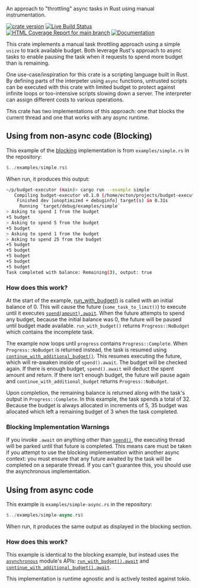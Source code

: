 An approach to "throttling" async tasks in Rust using manual instrumentation.

[![crate version](https://img.shields.io/crates/v/budget-executor.svg)](https://crates.io/crates/budget-executor)
[![Live Build Status](https://img.shields.io/github/workflow/status/khonsulabs/budget-executor/Tests/main)](https://github.com/khonsulabs/budget-executor/actions?query=workflow:Tests)
[![HTML Coverage Report for `main` branch](https://khonsulabs.github.io/budget-executor/coverage/badge.svg)](https://khonsulabs.github.io/budget-executor/coverage/)
[![Documentation](https://img.shields.io/badge/docs-main-informational)]($docs-base$)

This crate implements a manual task throttling approach using a simple `usize` to
track available budget. Both leverage Rust's approach to async tasks to enable
pausing the task when it requests to spend more budget than is remaining.

One use-case/inspiration for this crate is a scripting language built in Rust.
By defining parts of the interpeter using `async` functions, untrusted scripts
can be executed with this crate with limited budget to protect against infinite
loops or too-intensive scripts slowing down a server. The interpreter can assign
different costs to various operations.

This crate has two implementations of this approach: one that blocks the current
thread and one that works with any async runtime.

## Using from non-async code (Blocking)

This example of the [blocking]($blocking$) implementation is from
`examples/simple.rs` in the repository:

```rust
$../examples/simple.rs$
```

When run, it produces this output:

```sh
~/p/budget-executor (main)> cargo run --example simple
   Compiling budget-executor v0.1.0 (/home/ecton/projects/budget-executor)
    Finished dev [unoptimized + debuginfo] target(s) in 0.31s
     Running `target/debug/examples/simple`
> Asking to spend 1 from the budget
+5 budget
> Asking to spend 5 from the budget
+5 budget
> Asking to spend 1 from the budget
> Asking to spend 25 from the budget
+5 budget
+5 budget
+5 budget
+5 budget
+5 budget
Task completed with balance: Remaining(3), output: true
```

### How does this work?

At the start of the example, [run_with_budget()]($blocking-run$) is called with
an initial balance of 0. This will cause the future (`some_task_to_limit()`) to
execute until it executes [`spend(amount).await`]($spend$). When the future
attempts to spend any budget, because the initial balance was 0, the future will
be paused until budget made available. `run_with_budget()` returns
`Progress::NoBudget` which contains the incomplete task.

The example now loops until `progress` contains `Progress::Complete`. When
`Progress::NoBudget` is returned instead, the task is resumed using
[`continue_with_additional_budget()`]($blocking-continue$). This resumes
executing the future, which will re-awaken inside of `spend().await`. The budget
will be checked again. If there is enough budget, `spend().await` will deduct
the spent amount and return. If there isn't enough budget, the future will pause again and `continue_with_additional_budget` returns `Progress::NoBudget`.

Upon completion, the remaining balance is returned along with the task's output
in `Progress::Complete`. In this example, the task spends a total of 32. Because
the budget is always allocated in increments of 5, 35 budget was allocated which
left a remaining budget of 3 when the task completed.

### Blocking Implementation Warnings

If you invoke `.await` on anything other than [`spend()`]($spend$), the
executing thread will be parked until that future is completed. This means care
must be taken if you attempt to use the blocking implementation within another
async context: you must ensure that any future awaited by the task will be
completed on a separate thread. If you can't guarantee this, you should use the
asynchronous implementation.

## Using from async code

This example is `examples/simple-async.rs` in the repository:

```rust
$../examples/simple-async.rs$
```

When run, it produces the same output as displayed in the blocking section.

### How does this work?

This example is identical to the blocking example, but instead uses the
[`asynchronous`]($async$) module's APIs: [`run_with_budget().await`]($async-run$)
and [`continue_with_additional_budget().await`]($async-continue$).

This implementation is runtime agnostic and is actively tested against tokio.
